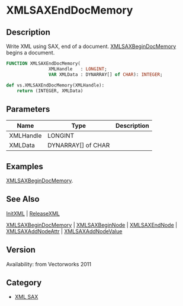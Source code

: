 # XMLSAXEndDocMemory

## Description
Write XML using SAX, end of a document. [ XMLSAXBeginDocMemory](XMLSAXBeginDocMemory.md) begins a document.

```pascal
FUNCTION XMLSAXEndDocMemory(
				XMLHandle   : LONGINT;
				VAR XMLData : DYNARRAY[] of CHAR): INTEGER;
```

```python
def vs.XMLSAXEndDocMemory(XMLHandle):
    return (INTEGER, XMLData)
```

## Parameters
|Name|Type|Description|
|---|---|---|
|XMLHandle|LONGINT|   |
|XMLData|DYNARRAY[] of CHAR|   |

## Examples
[XMLSAXBeginDocMemory](XMLSAXBeginDocMemory.md).

## See Also
[InitXML](InitXML.md) | [ReleaseXML](ReleaseXML.md)

[XMLSAXBeginDocMemory](XMLSAXBeginDocMemory.md) | [XMLSAXBeginNode](XMLSAXBeginNode.md) | [XMLSAXEndNode](XMLSAXEndNode.md) | [XMLSAXAddNodeAttr](XMLSAXAddNodeAttr.md) | [XMLSAXAddNodeValue](XMLSAXAddNodeValue.md)

## Version
Availability: from Vectorworks 2011

## Category
* [XML SAX](../Categories/XML%20SAX.md)
